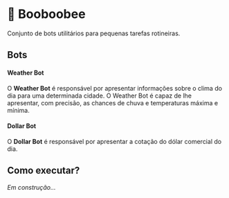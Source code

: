 # 🤖 Booboobee
Conjunto de bots utilitários para pequenas tarefas rotineiras.

## Bots

#### Weather Bot
O **Weather Bot** é responsável por apresentar informações sobre o clima do dia para uma determinada cidade. O Weather Bot é capaz de lhe apresentar, com precisão, as chances de chuva e temperaturas máxima e mínima.

#### Dollar Bot
O **Dollar Bot** é responsável por apresentar a cotação do dólar comercial do dia.


## Como executar?
*Em construção...*
